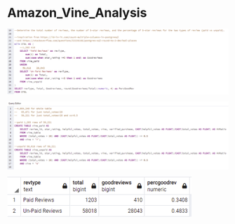 # Amazon_Vine_Analysis


![VineCalculatedTotals](VineCalculatedTotals.png)


![VineReviewandNot](VineReviewandNot.png)


![SummarizedData](SummarizedData.png)
